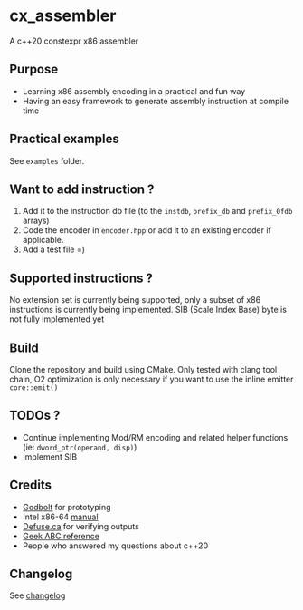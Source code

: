# cx_assembler

A c++20 constexpr x86 assembler

## Purpose

* Learning x86 assembly encoding in a practical and fun way
* Having an easy framework to generate assembly instruction at compile time

## Practical examples

See `examples` folder.

## Want to add instruction ?

1. Add it to the instruction db file (to the `instdb`, `prefix_db` and `prefix_0fdb` arrays)
2. Code the encoder in `encoder.hpp` or add it to an existing encoder if applicable.
3. Add a test file =)

## Supported instructions ?

No extension set is currently being supported, only a subset of x86 instructions is currently being implemented.
SIB (Scale Index Base) byte is not fully implemented yet

## Build

Clone the repository and build using CMake.
Only tested with clang tool chain, O2 optimization is only necessary if you want to use the inline emitter `core::emit()`

## TODOs ?

- Continue implementing Mod/RM encoding and related helper functions (ie: `dword_ptr(operand, disp)`)
- Implement SIB 

## Credits

- [Godbolt](https://godbolt.org/) for prototyping
- Intel x86-64 [manual](https://www.intel.com/content/dam/www/public/us/en/documents/manuals/64-ia-32-architectures-software-developer-instruction-set-reference-manual-325383.pdf)
- [Defuse.ca](https://defuse.ca/online-x86-assembler.htm#disassembly) for verifying outputs
- [Geek ABC reference](http://ref.x86asm.net/geek-abc.html)
- People who answered my questions about c++20

## Changelog

See [changelog](CHANGELOG.md)